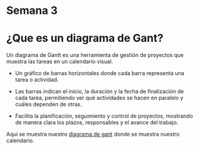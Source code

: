 # Semana 3

# ¿Que es un diagrama de Gant?

Un diagrama de Gantt es una herramienta de gestión de proyectos que muestra las tareas en un calendario visual.

* Un gráfico de barras horizontales donde cada barra representa una tarea o actividad.

* Las barras indican el inicio, la duración y la fecha de finalización de cada tarea, permitiendo ver qué actividades se hacen en paralelo y cuáles dependen de otras.

* Facilita la planificación, seguimiento y control de proyectos, mostrando de manera clara los plazos, responsables y el avance del trabajo.

Aqui se muestra nuestro [diagrama de gant](https://iberopuebla.atlassian.net/jira/software/projects/MBA/list?atlOrigin=eyJpIjoiYTdlZDJmZmUyNjk1NDNmZjk3MjgwMzY4MjQwNWVmZTEiLCJwIjoiaiJ9) donde se muestra nuestro calendario.
